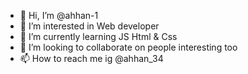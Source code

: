 - 👋 Hi, I’m @ahhan-1
- 👀 I’m interested in Web developer 
- 🌱 I’m currently learning JS Html & Css
- 💞️ I’m looking to collaborate on people interesting too
- 📫 How to reach me ig @ahhan_34

